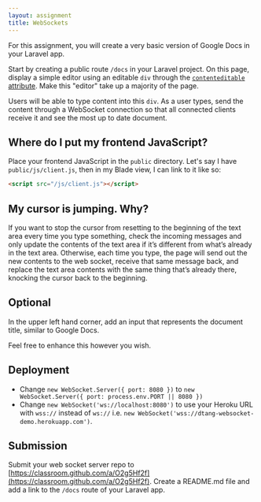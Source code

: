 ```yaml
---
layout: assignment
title: WebSockets
---
```


For this assignment, you will create a very basic version of Google Docs in your Laravel app.

Start by creating a public route `/docs` in your Laravel project. On this page, display a simple editor using an editable `div` through the [`contenteditable` attribute](https://developer.mozilla.org/en-US/docs/Web/Guide/HTML/Editable_content). Make this "editor" take up a majority of the page.

Users will be able to type content into this `div`. As a user types, send the content through a WebSocket connection so that all connected clients receive it and see the most up to date document.

## Where do I put my frontend JavaScript?

Place your frontend JavaScript in the `public` directory. Let's say I have `public/js/client.js`, then in my Blade view, I can link to it like so:

```html
<script src="/js/client.js"></script>
```

## My cursor is jumping. Why?

If you want to stop the cursor from resetting to the beginning of the text area every time you type something, check the incoming messages and only update the contents of the text area if it’s different from what’s already in the text area. Otherwise, each time you type, the page will send out the new contents to the web socket, receive that same message back, and replace the text area contents with the same thing that’s already there, knocking the cursor back to the beginning.

## Optional

In the upper left hand corner, add an input that represents the document title, similar to Google Docs.

Feel free to enhance this however you wish.

## Deployment

* Change `new WebSocket.Server({ port: 8080 })` to `new WebSocket.Server({ port: process.env.PORT || 8080 })`
* Change `new WebSocket('ws://localhost:8080')` to use your Heroku URL with `wss://` instead of `ws://` i.e. `new WebSocket('wss://dtang-websocket-demo.herokuapp.com')`.

## Submission

Submit your web socket server repo to [https://classroom.github.com/a/O2g5Hf2f](https://classroom.github.com/a/O2g5Hf2f). Create a README.md file and add a link to the `/docs` route of your Laravel app.


